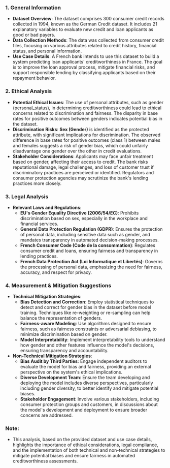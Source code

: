 ### **1. General Information**

- **Dataset Overview**: The dataset comprises 300 consumer credit records collected in 1994, known as the German Credit dataset. It includes 21 explanatory variables to evaluate new credit and loan applicants as good or bad payers.
- **Data Collection Methods**: The data was collected from consumer credit files, focusing on various attributes related to credit history, financial status, and personal information.
- **Use Case Details**: A French bank intends to use this dataset to build a system predicting loan applicants' creditworthiness in France. The goal is to improve the loan approval process, mitigate financial risks, and support responsible lending by classifying applicants based on their repayment behavior.

### **2. Ethical Analysis**

- **Potential Ethical Issues**: The use of personal attributes, such as gender (personal_status), in determining creditworthiness could lead to ethical concerns related to discrimination and fairness. The disparity in base rates for positive outcomes between genders indicates potential bias in the dataset.
- **Discrimination Risks**: **Sex (Gender)** is identified as the protected attribute, with significant implications for discrimination. The observed difference in base rates for positive outcomes (class 1) between males and females suggests a risk of gender bias, which could unfairly disadvantage one gender over the other in credit evaluations.
- **Stakeholder Considerations**: Applicants may face unfair treatment based on gender, affecting their access to credit. The bank risks reputational damage, legal challenges, and loss of customer trust if discriminatory practices are perceived or identified. Regulators and consumer protection agencies may scrutinize the bank's lending practices more closely.

### **3. Legal Analysis**

- **Relevant Laws and Regulations**: 
  - **EU's Gender Equality Directive (2006/54/EC)**: Prohibits discrimination based on sex, especially in the workplace and financial services.
  - **General Data Protection Regulation (GDPR)**: Ensures the protection of personal data, including sensitive data such as gender, and mandates transparency in automated decision-making processes.
  - **French Consumer Code (Code de la consommation)**: Regulates consumer credit and loans, ensuring fairness and transparency in lending practices.
  - **French Data Protection Act (Loi Informatique et Libertés)**: Governs the processing of personal data, emphasizing the need for fairness, accuracy, and respect for privacy.

### **4. Measurement & Mitigation Suggestions**

- **Technical Mitigation Strategies**:
  - **Bias Detection and Correction**: Employ statistical techniques to detect and correct for gender bias in the dataset before model training. Techniques like re-weighting or re-sampling can help balance the representation of genders.
  - **Fairness-aware Modeling**: Use algorithms designed to ensure fairness, such as fairness constraints or adversarial debiasing, to minimize discrimination based on gender.
  - **Model Interpretability**: Implement interpretability tools to understand how gender and other features influence the model's decisions, ensuring transparency and accountability.
- **Non-Technical Mitigation Strategies**:
  - **Bias Audit by Third Parties**: Engage independent auditors to evaluate the model for bias and fairness, providing an external perspective on the system's ethical implications.
  - **Diverse Development Team**: Ensure the team developing and deploying the model includes diverse perspectives, particularly including gender diversity, to better identify and mitigate potential biases.
  - **Stakeholder Engagement**: Involve various stakeholders, including consumer protection groups and customers, in discussions about the model's development and deployment to ensure broader concerns are addressed.

### **Note**:

- This analysis, based on the provided dataset and use case details, highlights the importance of ethical considerations, legal compliance, and the implementation of both technical and non-technical strategies to mitigate potential biases and ensure fairness in automated creditworthiness assessments.